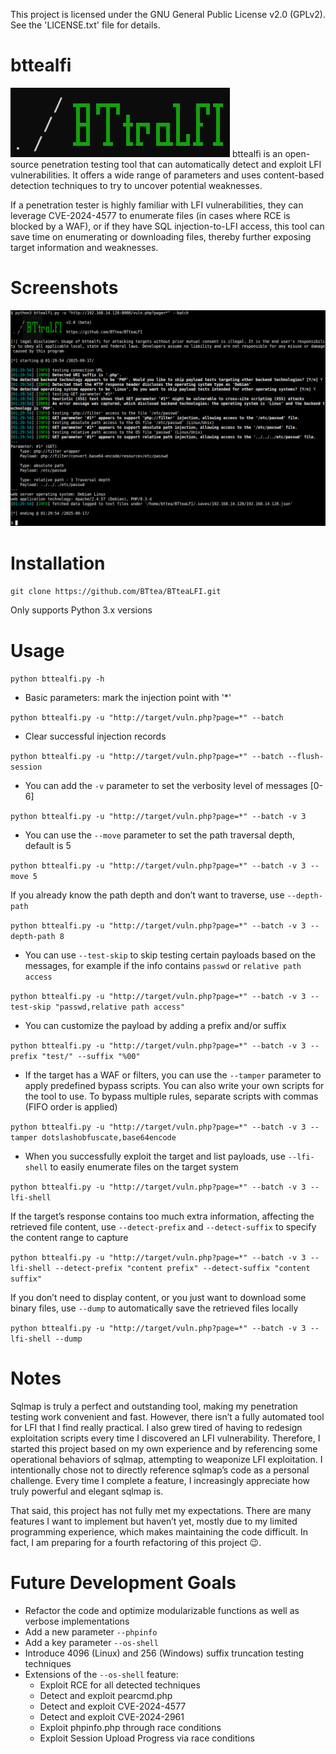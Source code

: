 This project is licensed under the GNU General Public License v2.0 (GPLv2).
See the 'LICENSE.txt' file for details.

# bttealfi
![](lib/data/img/logo.png)
bttealfi is an open-source penetration testing tool that can automatically detect and exploit LFI vulnerabilities. It offers a wide range of parameters and uses content-based detection techniques to try to uncover potential weaknesses.

If a penetration tester is highly familiar with LFI vulnerabilities, they can leverage CVE-2024-4577 to enumerate files (in cases where RCE is blocked by a WAF), or if they have SQL injection-to-LFI access, this tool can save time on enumerating or downloading files, thereby further exposing target information and weaknesses.

# Screenshots
![](lib/data/img/bttealfi_screenshot.png)

# Installation

`git clone https://github.com/BTtea/BTteaLFI.git`

Only supports Python 3.x versions

# Usage

`python bttealfi.py -h`

* Basic parameters: mark the injection point with '*'

`python bttealfi.py -u "http://target/vuln.php?page=*" --batch`

* Clear successful injection records

`python bttealfi.py -u "http://target/vuln.php?page=*" --batch --flush-session`

* You can add the `-v` parameter to set the verbosity level of messages [0-6]

`python bttealfi.py -u "http://target/vuln.php?page=*" --batch -v 3`

* You can use the `--move` parameter to set the path traversal depth, default is 5

`python bttealfi.py -u "http://target/vuln.php?page=*" --batch -v 3 --move 5`

If you already know the path depth and don’t want to traverse, use `--depth-path`

`python bttealfi.py -u "http://target/vuln.php?page=*" --batch -v 3 --depth-path 8`

* You can use `--test-skip` to skip testing certain payloads based on the messages, for example if the info contains `passwd` or `relative path access`

`python bttealfi.py -u "http://target/vuln.php?page=*" --batch -v 3 --test-skip "passwd,relative path access"`

* You can customize the payload by adding a prefix and/or suffix

`python bttealfi.py -u "http://target/vuln.php?page=*" --batch -v 3 --prefix "test/" --suffix "%00"`

* If the target has a WAF or filters, you can use the `--tamper` parameter to apply predefined bypass scripts. You can also write your own scripts for the tool to use. To bypass multiple rules, separate scripts with commas (FIFO order is applied)

`python bttealfi.py -u "http://target/vuln.php?page=*" --batch -v 3 --tamper dotslashobfuscate,base64encode`

* When you successfully exploit the target and list payloads, use `--lfi-shell` to easily enumerate files on the target system

`python bttealfi.py -u "http://target/vuln.php?page=*" --batch -v 3 --lfi-shell`

If the target’s response contains too much extra information, affecting the retrieved file content, use `--detect-prefix` and `--detect-suffix` to specify the content range to capture

`python bttealfi.py -u "http://target/vuln.php?page=*" --batch -v 3 --lfi-shell --detect-prefix "content prefix" --detect-suffix "content suffix"`

If you don’t need to display content, or you just want to download some binary files, use `--dump` to automatically save the retrieved files locally

`python bttealfi.py -u "http://target/vuln.php?page=*" --batch -v 3 --lfi-shell --dump`

# Notes
Sqlmap is truly a perfect and outstanding tool, making my penetration testing work convenient and fast. However, there isn’t a fully automated tool for LFI that I find really practical. I also grew tired of having to redesign exploitation scripts every time I discovered an LFI vulnerability. Therefore, I started this project based on my own experience and by referencing some operational behaviors of sqlmap, attempting to weaponize LFI exploitation. I intentionally chose not to directly reference sqlmap’s code as a personal challenge. Every time I complete a feature, I increasingly appreciate how truly powerful and elegant sqlmap is.

That said, this project has not fully met my expectations. There are many features I want to implement but haven’t yet, mostly due to my limited programming experience, which makes maintaining the code difficult. In fact, I am preparing for a fourth refactoring of this project 😉.


# Future Development Goals
* Refactor the code and optimize modularizable functions as well as verbose implementations
* Add a new parameter `--phpinfo`
* Add a key parameter `--os-shell`
* Introduce 4096 (Linux) and 256 (Windows) suffix truncation testing techniques
* Extensions of the `--os-shell` feature:
  * Exploit RCE for all detected techniques
  * Detect and exploit pearcmd.php
  * Detect and exploit CVE-2024-4577
  * Detect and exploit CVE-2024-2961
  * Exploit phpinfo.php through race conditions
  * Exploit Session Upload Progress via race conditions